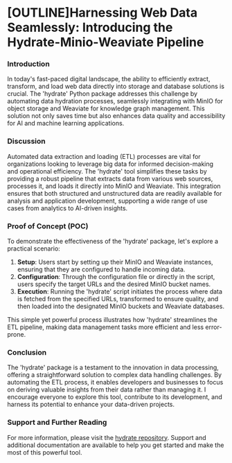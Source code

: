 # [OUTLINE]Harnessing Web Data Seamlessly: Introducing the Hydrate-Minio-Weaviate Pipeline

### Introduction
In today's fast-paced digital landscape, the ability to efficiently extract, transform, and load web data directly into storage and database solutions is crucial. The 'hydrate' Python package addresses this challenge by automating data hydration processes, seamlessly integrating with MinIO for object storage and Weaviate for knowledge graph management. This solution not only saves time but also enhances data quality and accessibility for AI and machine learning applications.

### Discussion
Automated data extraction and loading (ETL) processes are vital for organizations looking to leverage big data for informed decision-making and operational efficiency. The 'hydrate' tool simplifies these tasks by providing a robust pipeline that extracts data from various web sources, processes it, and loads it directly into MinIO and Weaviate. This integration ensures that both structured and unstructured data are readily available for analysis and application development, supporting a wide range of use cases from analytics to AI-driven insights.

### Proof of Concept (POC)
To demonstrate the effectiveness of the 'hydrate' package, let's explore a practical scenario:

1. **Setup**: Users start by setting up their MinIO and Weaviate instances, ensuring that they are configured to handle incoming data.
2. **Configuration**: Through the configuration file or directly in the script, users specify the target URLs and the desired MinIO bucket names.
3. **Execution**: Running the 'hydrate' script initiates the process where data is fetched from the specified URLs, transformed to ensure quality, and then loaded into the designated MinIO buckets and Weaviate databases.

This simple yet powerful process illustrates how 'hydrate' streamlines the ETL pipeline, making data management tasks more efficient and less error-prone.

### Conclusion
The 'hydrate' package is a testament to the innovation in data processing, offering a straightforward solution to complex data handling challenges. By automating the ETL process, it enables developers and businesses to focus on deriving valuable insights from their data rather than managing it. I encourage everyone to explore this tool, contribute to its development, and harness its potential to enhance your data-driven projects.

### Support and Further Reading
For more information, please visit the [hydrate repository](https://github.com/Cdaprod/hydrate). Support and additional documentation are available to help you get started and make the most of this powerful tool.